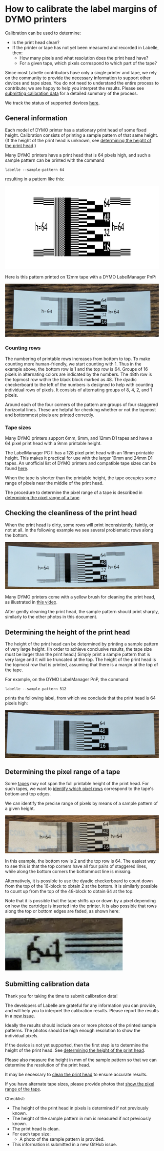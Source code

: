 # How to calibrate the label margins of DYMO printers

Calibration can be used to determine:

* Is the print head clean?
* If the printer or tape has not yet been measured and recorded in Labelle, then:
  * How many pixels and what resolution does the print head have?
  * For a given tape, which pixels correspond to which part of the tape?

Since most Labelle contributors have only a single printer and tape,
we rely on the community to provide the necessary information to support
other devices and tape sizes. You do not need to understand the entire process
to contribute; we are happy to help you interpret the results. Please see
[submitting calibration data](#submitting-calibration-data) for a detailed summary
of the process.

We track the status of supported devices
[here](https://github.com/labelle-org/labelle/issues/4).

## General information

Each model of DYMO printer has a stationary print head of some fixed height.
Calibration consists of printing a sample pattern of that same height.
(If the height of the print head is unknown, see
[determining the height of the print head](#determining-the-height-of-the-print-head).)

Many DYMO printers have a print head that is 64 pixels high, and such a
sample pattern can be printed with the command

```shell
labelle --sample-pattern 64
```

resulting in a pattern like this:

<!-- markdownlint-disable MD033 -->
<img src="sample-pattern-64.png" alt="64 pixel pattern"
style="width:909px;height:273px;image-rendering:pixelated">
<!-- markdownlint-enable MD033 -->

Here is this pattern printed on 12mm tape with a DYMO LabelManager PnP:

![printed 64-pixel pattern 12mm tape](sample-pattern-64-12mm-labelwriter-pnp.png)

### Counting rows

The numbering of printable rows increases from bottom to top.
To make counting more human-friendly, we start counting with 1.
Thus in the example above, the bottom row is 1 and the top row is 64.
Groups of 16 pixels in alternating colors are indicated by the numbers.
The 48th row is the topmost row within the black block marked as 48.
The dyadic checkerboard to the left of the numbers is designed to help with
counting individual rows of pixels.
It consists of alternating groups of 8, 4, 2, and 1 pixels.

Around each of the four corners of the pattern are groups of four
staggered horizontal lines.
These are helpful for checking whether or not the topmost and bottommost
pixels are printed correctly.

### Tape sizes

Many DYMO printers support 6mm, 9mm, and 12mm D1 tapes
and have a 64 pixel print head with a 9mm printable height.

The LabelManager PC II has a 128 pixel print head with an 18mm printable height.
This makes it practical for use with the larger 19mm and 24mm D1 tapes.
An unofficial list of DYMO printers and compatible tape sizes
can be found [here](https://www.labelcity.com/dymo-d1-label-tape-compatibility-guide).

When the tape is shorter than the printable height, the tape occupies
some range of pixels near the middle of the print head.

The procedure to determine the pixel range of a tape is described in
[determining the pixel range of a tape](#determining-the-pixel-range-of-a-tape).

## Checking the cleanliness of the print head

When the print head is dirty, some rows will print inconsistently, faintly,
or not at all. In the following example we see several problematic rows
along the bottom.

![dirty print head](dirty-print-head.png)

Many DYMO printers come with a yellow brush for cleaning the print head, as
illustrated in [this video](https://www.youtube.com/watch?v=tu3jLmO06zE).

After gently cleaning the print head, the sample pattern should print sharply,
similarly to the other photos in this document.

## Determining the height of the print head

The height of the print head can be determined by printing a sample
pattern of very large height.
(In order to achieve conclusive results, the tape size must be larger than
the print head.)
Simply print a sample pattern that is very large and it will be
truncated at the top.
The height of the print head is the topmost row that is printed, assuming
that there is a margin at the top of the tape.

For example, on the DYMO LabelManager PnP, the command

```shell
labelle --sample-pattern 512
```

prints the following label, from which we conclude that the print head
is 64 pixels high:

![sample-pattern-256-12mm-labelwriter-pnp](sample-pattern-256-12mm-labelwriter-pnp.png)

## Determining the pixel range of a tape

Some [tapes](#tape-sizes) may not span the full printable height of the print head.
For such tapes, we want to [identify which pixel rows](#counting-rows) correspond
to the tape's bottom and top edges.

We can identify the precise range of pixels by means of
a sample pattern of a given height.

![9mm tape](sample-pattern-64-9mm-labelwriter-pnp.png)

In this example, the bottom row is 2 and the top row is 64. The easiest way to
see this is that the top corners have all four pairs of staggered lines, while
along the bottom corners the bottommost line is missing.

Alternatively, it is possible to use the dyadic checkerboard to count down
from the top of the 16-block to obtain 2 at the bottom. It is similarly
possible to count up from the top of the 48-block to obtain 64 at the top.

Note that it is possible that the tape shifts up or down by a pixel depending
on how the cartridge is inserted into the printer. It is also possible that rows
along the top or bottom edges are faded, as shown here:

![zoom of faded 9mm tape](sample-pattern-64-9mm-labelwriter-pnp-zoomed.png)

## Submitting calibration data

Thank you for taking the time to submit calibration data!

The developers of Labelle are grateful for any information you can provide,
and will help you to interpret the calibration results.
Please report the results in a
[new issue](https://github.com/labelle-org/labelle/issues/new).

Ideally the results should include one or more photos of the printed sample patterns.
The photos should be high enough resolution to show the individual pixels.

If the device is not yet supported, then the first step is to determine the height
of the print head. See
[determining the height of the print head](#determining-the-height-of-the-print-head).

Please also measure the height in mm of the sample pattern so that we can determine
the resolution of the print head.

It may be necessary to
[clean the print head](#checking-the-cleanliness-of-the-print-head) to ensure
accurate results.

If you have alternate tape sizes, please provide photos that
[show the pixel range of the tape](#determining-the-pixel-range-of-a-tape).

Checklist:

* The height of the print head in pixels is determined if not previously known.
* The height of the sample pattern in mm is measured if not previously known.
* The print head is clean.
* For each tape size:
  * A photo of the sample pattern is provided.
* This information is submitted in a new GitHub issue.
